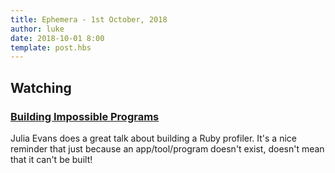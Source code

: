 ```yaml
---
title: Ephemera - 1st October, 2018
author: luke
date: 2018-10-01 8:00
template: post.hbs
---
```


## Watching

### [Building Impossible Programs](https://jvns.ca/blog/2018/09/18/build-impossible-programs/)

Julia Evans does a great talk about building a Ruby profiler. It's a nice reminder that just because an app/tool/program doesn't exist, doesn't mean that it can't be built!